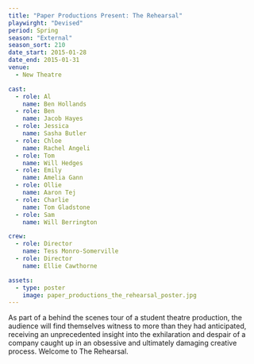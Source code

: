 ```yaml
---
title: "Paper Productions Present: The Rehearsal"
playwirght: "Devised"
period: Spring
season: "External"
season_sort: 210
date_start: 2015-01-28
date_end: 2015-01-31
venue:
  - New Theatre

cast:
  - role: Al
  	name: Ben Hollands
  - role: Ben
  	name: Jacob Hayes
  - role: Jessica
  	name: Sasha Butler
  - role: Chloe
  	name: Rachel Angeli
  - role: Tom
  	name: Will Hedges
  - role: Emily
  	name: Amelia Gann
  - role: Ollie
 	name: Aaron Tej
  - role: Charlie
  	name: Tom Gladstone
  - role: Sam
  	name: Will Berrington

crew:
  - role: Director
  	name: Tess Monro-Somerville
  - role: Director
  	name: Ellie Cawthorne

assets:
  - type: poster
    image: paper_productions_the_rehearsal_poster.jpg
---
```


As part of a behind the scenes tour of a student theatre production, the audience will find themselves witness to more than they had anticipated, receiving an unprecedented insight into the exhilaration and despair of a company caught up in an obsessive and ultimately damaging creative process. Welcome to The Rehearsal.
